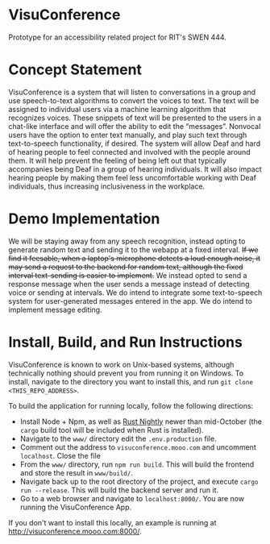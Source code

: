 # VisuConference
Prototype for an accessibility related project for RIT's SWEN 444.

# Concept Statement

VisuConference is a system that will listen to conversations in a group and use speech-to-text algorithms to convert the voices to text.
The text will be assigned to individual users via a machine learning algorithm that recognizes voices.
These snippets of text will be presented to the users in a chat-like interface and will offer the ability to edit the “messages”.
Nonvocal users have the option to enter text manually, and play such text through text-to-speech functionality, if desired.
The system will allow Deaf and hard of hearing people to feel connected and involved with the people around them.
It will help prevent the feeling of being left out that typically accompanies being Deaf in a group of hearing individuals.
It will also impact hearing people by making them feel less uncomfortable working with Deaf individuals, thus increasing inclusiveness in the workplace.

# Demo Implementation

We will be staying away from any speech recognition, instead opting to generate random text and sending it to the webapp at a fixed interval.
~~If we find it feesable, when a laptop's microphone detects a loud enough noise, it may send a request to the backend for random text, although the fixed interval text-sending is easier to implement.~~
We instead opted to send a response message when the user sends a message instead of detecting voice or sending at intervals.
We do intend to integrate some text-to-speech system for user-generated messages entered in the app.
We do intend to implement message editing.

# Install, Build, and Run Instructions
VisuConference is known to work on Unix-based systems, although technically nothing should prevent you from running it on Windows.
To install, navigate to the directory you want to install this, and run `git clone <THIS_REPO_ADDRESS>`.

To build the application for running locally, follow the following directions:
* Install Node + Npm, as well as [Rust Nightly](https://www.rust-lang.org/en-US/install.html) newer than mid-October (the `cargo` build tool will be included when Rust is installed).
* Navigate to the `www/` directory edit the `.env.production` file.
* Comment out the address to `visuconference.mooo.com` and uncomment `localhost`. Close the file
* From the `www/` directory, run `npm run build`. This will build the frontend and store the result in `www/build/`.
* Navigate back up to the root directory of the project, and execute `cargo run --release`. This will build the backend server and run it.
* Go to a web browser and navigate to `localhost:8000/`. You are now running the VisuConference App.


If you don't want to install this locally, an example is running at http://visuconference.mooo.com:8000/.

